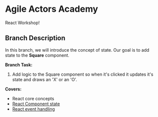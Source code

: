 # Agile Actors Academy

React Workshop!

## Branch Description

In this branch, we will introduce the concept of state. Our goal is to add state to the **Square** component.

**Branch Task:**

1. Add logic to the Square component so when it's clicked it updates it's state and draws an 'X' or an 'O'.

**Covers:**

- React core concepts
- [React Component state](https://react.dev/learn/managing-stat)
- [React event handling](https://react.dev/learn/responding-to-events#adding-event-handler)
